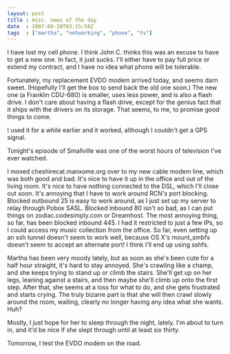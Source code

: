 ```yaml
---
layout: post
title : misc. news of the day
date  : 2007-09-28T03:15:58Z
tags  : ["martha", "networking", "phone", "tv"]
---
```

I have lost my cell phone.  I think John C. thinks this was an excuse to have to get a new one.  In fact, it just sucks.  I'll either have to pay full price or extend my contract, and I have no idea what phone will be tolerable.

Fortunately, my replacement EVDO modem arrived today, and seems darn sweet. (Hopefully I'll get the box to send back the old one soon.)  The new one (a Franklin CDU-680) is smaller, uses less power, and is also a flash drive.  I don't care about having a flash drive, except for the genius fact that it ships with the drivers on its storage.  That seems, to me, to promise good things to come.

I used it for a while earlier and it worked, although I couldn't get a GPS signal.

Tonight's episode of Smallville was one of the worst hours of television I've ever watched.

I moved cheshirecat.manxome.org over to my new cable modem line, which was both good and bad.  It's nice to have it up in the office and out of the living room.  It's nice to have nothing connected to the DSL, which I'll close out soon.  It's annoying that I have to work around RCN's port blocking.  Blocked outbound 25 is easy to work around, as I just set up my server to relay through Pobox SASL.  Blocked inbound 80 isn't so bad, as I can put things on zodiac.codesimply.com or Dreamhost.  The most annoying thing, so far, has been blocked inbound 445.  I had it restricted to just a few IPs, so I could access my music collection from the office.  So far, even setting up an ssh tunnel doesn't seem to work well, because OS X's mount_smbfs doesn't seem to accept an alternate port!  I think I'll end up using sshfs.

Martha has been very moody lately, but as soon as she's been cute for a half hour straight, it's hard to stay annoyed.  She's crawling like a champ, and she keeps trying to stand up or climb the stairs.  She'll get up on her legs, leaning against a stairs, and then maybe she'll climb up onto the first step. After that, she seems at a loss for what to do, and she gets frustrated and starts crying.  The truly bizarre part is that she will then crawl slowly around the room, wailing, clearly no longer having any idea what she wants. Huh?

Mostly, I just hope for her to sleep through the night, lately.  I'm about to turn in, and it'd be nice if she slept through until at least six thirty.

Tomorrow, I test the EVDO modem on the road. 

